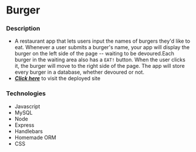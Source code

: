 # Burger

### Description

- A restaurant app that lets users input the names of burgers they'd like to eat. Whenever a user submits a burger's name, your app will display the burger on the left side of the page -- waiting to be devoured.Each burger in the waiting area also has a `EAT!` button. When the user clicks it, the burger will move to the right side of the page. The app will store every burger in a database, whether devoured or not.
- _**[Click here](https://limitless-everglades-88254.herokuapp.com/)**_ to visit the deployed site

### Technologies

- Javascript
- MySQL
- Node
- Express
- Handlebars
- Homemade ORM
- CSS
